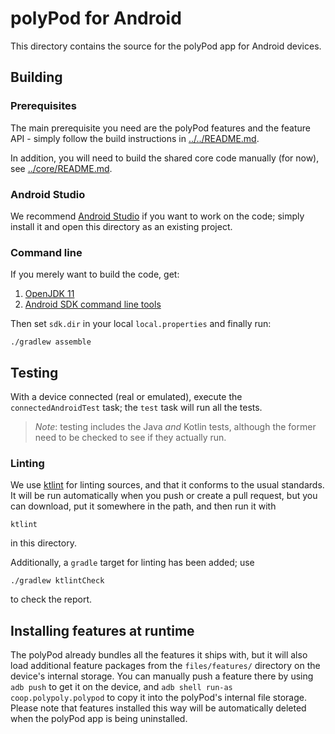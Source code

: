 # polyPod for Android

This directory contains the source for the polyPod app for Android devices.

## Building

### Prerequisites

The main prerequisite you need are the polyPod features and the feature API -
simply follow the build instructions in [../../README.md](../../README.md).

In addition, you will need to build the shared core code manually (for now), see
[../core/README.md](../core/README.md).

### Android Studio

We recommend [Android Studio] if you want to work on the code; simply install it
and open this directory as an existing project.

### Command line

If you merely want to build the code, get:

1. [OpenJDK 11]
2. [Android SDK command line tools]

Then set `sdk.dir` in your local `local.properties` and finally run:

```
./gradlew assemble
```

## Testing

With a device connected (real or emulated), execute the `connectedAndroidTest`
task; the `test` task will run all the tests.

> *Note*: testing includes the Java *and* Kotlin tests, although the former need
> to be checked to see if they actually run.

### Linting

We use [ktlint](https://github.com/pinterest/ktlint) for linting sources, and
that it conforms to the usual standards. It will be run automatically when
you push or create a pull request, but you can download, put it somewhere in the
path,  and then run it with

```
ktlint
```

in this directory.

Additionally, a `gradle` target for linting has been added; use

```shell
./gradlew ktlintCheck
```

to check the report.

## Installing features at runtime

The polyPod already bundles all the features it ships with, but it will also load
additional feature packages from the `files/features/` directory on the device's
internal storage. You can manually push a feature there by using `adb push` to
get it on the device, and `adb shell run-as coop.polypoly.polypod` to copy it
into the polyPod's internal file storage. Please note that features installed
this way will be automatically deleted when the polyPod app is being
uninstalled.

[Android Studio]: https://developer.android.com/studio
[Android SDK command line tools]: https://developer.android.com/studio/index.html#command-tools
[OpenJDK 11]: https://openjdk.java.net
